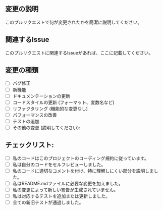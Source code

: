 ## 変更の説明
このプルリクエストで何が変更されたかを簡潔に説明してください。

## 関連するIssue
このプルリクエストに関連するIssueがあれば、ここに記載してください。

## 変更の種類
- [ ] バグ修正
- [ ] 新機能
- [ ] ドキュメンテーションの更新
- [ ] コードスタイルの更新 (フォーマット、変数名など)
- [ ] リファクタリング (機能的な変更なし)
- [ ] パフォーマンスの改善
- [ ] テストの追加
- [ ] その他の変更 (説明してください):

## チェックリスト:
- [ ] 私のコードはこのプロジェクトのコーディング規約に従っています。
- [ ] 私は自分のコードをセルフレビューしました。
- [ ] 私のコードに適切なコメントを付け、特に理解しにくい部分を説明しました。
- [ ] 私はREADME.mdファイルに必要な変更を加えました。
- [ ] 私の変更によって新しい警告が生成されていません。
- [ ] 私は対応するテストを追加または更新しました。
- [ ] 全ての新旧テストが通過しました。